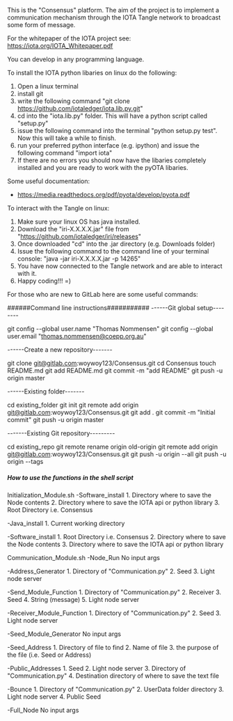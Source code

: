 This is the "Consensus" platform. The aim of the project is to implement a communication mechanism through the IOTA Tangle network to broadcast some form of message. 

For the whitepaper of the IOTA project see: https://iota.org/IOTA_Whitepaper.pdf

You can develop in any programming language. 

To install the IOTA python libaries on linux do the following:
1. Open a linux terminal 
2. install git 
3. write the following command "git clone https://github.com/iotaledger/iota.lib.py.git"
4. cd into the "iota.lib.py" folder. This will have a python script called "setup.py"
5. issue the following command into the terminal "python setup.py test". Now this will take a while to finish.
6. run your preferred python interface (e.g. ipython) and issue the following command "import iota"
7. If there are no errors you should now have the libaries completely installed and you are ready to work with the pyOTA libaries.


Some useful documentation:
- https://media.readthedocs.org/pdf/pyota/develop/pyota.pdf

To interact with the Tangle on linux:
1. Make sure your linux OS has java installed.
2. Download the "iri-X.X.X.X.jar" file from "https://github.com/iotaledger/iri/releases"
3. Once downloaded "cd" into the .jar directory (e.g. Downloads folder) 
4. Issue the following command to the command line of your terminal console: "java -jar iri-X.X.X.X.jar -p 14265"
5. You have now connected to the Tangle network and are able to interact with it.
6. Happy coding!!! =)




For those who are new to GitLab here are some useful commands:

######Command line instructions###########
------Git global setup--------

git config --global user.name "Thomas Nommensen"
git config --global user.email "thomas.nommensen@coepp.org.au"

------Create a new repository-------

git clone git@gitlab.com:woywoy123/Consensus.git
cd Consensus
touch README.md
git add README.md
git commit -m "add README"
git push -u origin master

------Existing folder-------

cd existing_folder
git init
git remote add origin git@gitlab.com:woywoy123/Consensus.git
git add .
git commit -m "Initial commit"
git push -u origin master

-------Existing Git repository---------

cd existing_repo
git remote rename origin old-origin
git remote add origin git@gitlab.com:woywoy123/Consensus.git
git push -u origin --all
git push -u origin --tags

##### How to use the functions in the shell script #######
Initialization_Module.sh
-Software_install
    1. Directory where to save the Node contents
    2. Directory where to save the IOTA api or python library
    3. Root Directory i.e. Consensus
    
-Java_install
    1. Current working directory 

-Software_install
    1. Root Directory i.e. Consensus
    2. Directory where to save the Node contents
    3. Directory where to save the IOTA api or python library
    
Communication_Module.sh
-Node_Run
    No input args

-Address_Generator
    1. Directory of "Communication.py"
    2. Seed
    3. Light node server

-Send_Module_Function
    1. Directory of "Communication.py"
    2. Receiver 
    3. Seed
    4. String (message)
    5. Light node server
    
-Receiver_Module_Function
    1. Directory of "Communication.py"
    2. Seed
    3. Light node server
    
-Seed_Module_Generator 
    No input args
    
-Seed_Address
    1. Directory of file to find
    2. Name of file 
    3. the purpose of the file (i.e. Seed or Address)
    
-Public_Addresses
    1. Seed
    2. Light node server
    3. Directory of "Communication.py"
    4. Destination directory of where to save the text file
    
-Bounce
    1. Directory of "Communication.py"
    2. UserData folder directory
    3. Light node server
    4. Public Seed 

-Full_Node
    No input args




